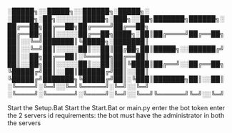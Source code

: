 
░█████╗░░█████╗░░██████╗░█████╗░  ░█████╗░██╗░░░░░░█████╗░███╗░░██╗███████╗██████╗░
██╔══██╗██╔══██╗██╔════╝██╔══██╗  ██╔══██╗██║░░░░░██╔══██╗████╗░██║██╔════╝██╔══██╗
██║░░╚═╝███████║╚█████╗░███████║  ██║░░╚═╝██║░░░░░██║░░██║██╔██╗██║█████╗░░██████╔╝
██║░░██╗██╔══██║░╚═══██╗██╔══██║  ██║░░██╗██║░░░░░██║░░██║██║╚████║██╔══╝░░██╔══██╗
╚█████╔╝██║░░██║██████╔╝██║░░██║  ╚█████╔╝███████╗╚█████╔╝██║░╚███║███████╗██║░░██║
░╚════╝░╚═╝░░╚═╝╚═════╝░╚═╝░░╚═╝  ░╚════╝░╚══════╝░╚════╝░╚═╝░░╚══╝╚══════╝╚═╝░░╚═╝

Start the Setup.Bat
Start the Start.Bat or main.py
enter the bot token
enter the 2 servers id 
requirements: the bot must have the administrator in both the servers 
